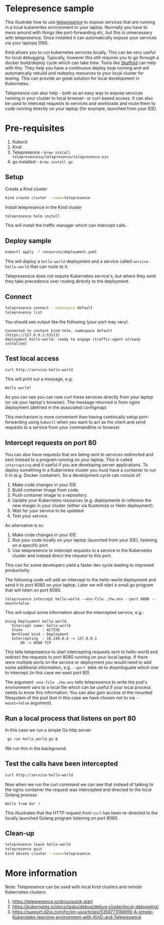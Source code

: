  # Telepresence sample

 This illustrate how to use [telepresence](https://telepresence.io/) to expose services that are running in a local kuberentes environment to your laptop. 
 Normally you have to mess around with things like port-forwarding etc, but this is unnecessary with telepresence. 
 Once installed it can automatically expose your services via your laptops DNS. 

 Kind allows you to run kubernetes services locally. This can be very useful for local debugging. Typically, however this still requires you to go through a docker build/deploy cycle which can take time. Tools like [Skaffold](https://skaffold.dev/) can help with this. They help you have a continuous deploy loop running and will automatically rebuild and redeploy resources to your local cluster for testing. This can provide an great solution for local development in Kubernetes. 

 Telepresnce can also help - both as an easy way to expose services running in your cluster to local browser- or curl-based access. It can also be used to intercept requests 
 to services and workloads and route them to code running directly on your laptop (for example, launched from your IDE). 

 # Pre-requisites

1. Kubectl 
2. Kind
3. Telepresence  - `brew install telepresenceio/telepresence/telepresence-oss`
4. go installed - `brew install go`

## Setup

Create a Kind cluster

```bash
kind create cluster --name=telepresence
```

Install telepresence in the Kind cluster

``` bash
telepresence helm install
```

This will install the traffic manager which can intercept calls. 

## Deploy sample 

```bash
kubectl apply -f resources/deployment.yaml
```

This will deploy a `hello-world` deployment and a service called `service-hello-world` that can route to it. 

Telepresensce does not require Kubernetes service's, but where they exist they take precedence over routing directly to the deployment. 

## Connect

```bash
telepresence connect --namespace default
telepresence list
```

You should see output like the following (your port may vary). 

```text
Connected to context kind-tele, namespace default (https://127.0.0.1:53113)
deployment hello-world: ready to engage (traffic-agent already installed)
```

## Test local access

```bash
curl http://service-hello-world
```

This will print out a message, e.g:

```text
Hello world!
```

As you can see you can now curl these services directly from your laptop (or via your laptop's browser). 
The message returned is from nginx deployment (defined in the associated configmap)

This mechanism is more convenient than having continually setup port-forwarding using `kubectl` when you want to act as
the client and send requests to a service from your commandline or browser.


## Intercept requests on port 80

You can also have requests that are being sent to services redirected and sent instead to a program running on 
your laptop. This is called `intercepting` and it useful if you are developing server applications. To deploy something
in a Kubernetes cluster you must have a container to run it in (e.g. Docker container). So a  development cycle can 
consist of:

1. Make code changes in your IDE
2. Build container image from code. 
3. Push container image to a repository.
4. Update your Kubernetes resources (e.g. deployments to referene the new image) in your cluster (either via Kustomize or Helm deployment). 
5. Wait for your service to be updated
6. Test your service.


An alternative is to:

1. Make code changes in your IDE
2. Run your code locally on your laptop (launched from your IDE), listening on a specific port. 
3. Use telepresence to intercept requests to a service in the Kubernetes cluster and instead direct the request to this port. 

This can for some developers yield a faster dev cycle leading to improved productivity.  

The following code will add an 
intercept to the hello-world deployment and send it to port 8080 on your laptop. Later we will start a small go program that will listen 
on port 8080.  

```
telepresence intercept hello-world --env-file ./hw.env --port 8080 --mount=false
```

This will output some information about the intercepted service, e.g.: 

```text
Using Deployment hello-world
   Intercept name: hello-world
   State         : ACTIVE
   Workload kind : Deployment
   Intercepting  : 10.244.0.8 -> 127.0.0.1
       80 -> 8080 TCP
```

This tells telepresence to start intercepting requests sent to hello-world and redirect the requests to port 8080 running on your local laptop. 
If there were multiple ports on the service or deployment you would need to add some additional information, e.g.  `--port 8080:80` to disambiguate which 
one to intercept (in this case we want port 80). 

The argument `-env-file ./hw.env` tells telepresence to write the pod's envrionment vars to a local file which can be useful if your local process needs to know this information. You can also gain access ot the mounted filesystem of the pod (but in this case we have chosen not to via `--mount=false` argument).

## Run a local process that listens on port 80

In this case we run a simple Go http server 

```bash
 go run hello_world.go &
 ```

 We run this in the background. 

 ## Test the calls have been intercepted 

 ```bash
curl http://service-hello-world
```

Now when we run the curl command we can see that instead of talking to the nginx container the request was intercepted and directed to the local Golang process

```text
Hello from Go! !
```

This illiustrates that the HTTP request from `curl` has been re-directed to the locally launched Golang program listening on port 8080. 


## Clean-up

```bash
telepresence leave hello-world
telepresence quit
kind delete cluster --name=telepresence
```


# More information


Note: Telepresence can be used with local kind clusters and remote Kubernetes clusters. 

1. https://telepresence.io/docs/quick-start
2. https://kubernetes.io/docs/tasks/debug/debug-cluster/local-debugging/
3. https://support.d2iq.com/hc/en-us/articles/5359773168916-A-simple-Kubernetes-learning-environment-with-KinD-and-Telepresence